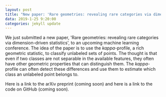 ```yaml
---
layout: post
title: "New paper: 'Rare geometries: revealing rare categories via dimension-driven statistics'"
data: 2019-1-25 9:20:00
categories: jekyll update
---
```


We just submitted a new paper, 'Rare geometries: revealing rare categories via dimension-driven statistics', 
to an upcoming machine learning conference. The idea of the paper is to use the *kappa*-profile, 
a rich geometric statistic, to classify unlabeled sets of points.
The thought is that even if two classes are not separable in the available features,
they often have other geometric properties that can distinguish them.
The *kappa*-profile can often detect these differences and use them
to estimate which class an unlabeled point belongs to.


Here is a link to the arXiv preprint (coming soon) and here is a link to the code on GitHub (coming soon).
